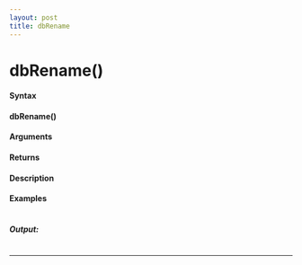 ```yaml
---
layout: post
title: dbRename
---
```


# dbRename()


#### Syntax

#### dbRename()

#### Arguments

#### Returns

#### Description

#### Examples

```

```

##### Output:

```

```

---